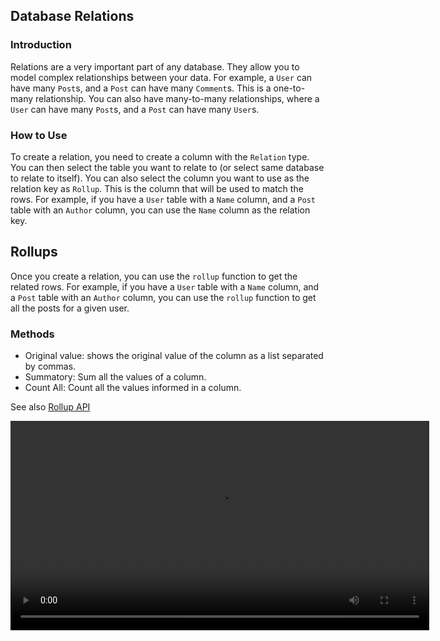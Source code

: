 ## Database Relations

### Introduction

Relations are a very important part of any database. They allow you to model complex relationships between your data. For example, a `User` can have many `Post`s, and a `Post` can have many `Comment`s. This is a one-to-many relationship. You can also have many-to-many relationships, where a `User` can have many `Post`s, and a `Post` can have many `User`s.

### How to Use

To create a relation, you need to create a column with the `Relation` type. You can then select the table you want to relate to (or select same database to relate to itself). You can also select the column you want to use as the relation key as `Rollup`. This is the column that will be used to match the rows. For example, if you have a `User` table with a `Name` column, and a `Post` table with an `Author` column, you can use the `Name` column as the relation key.

## Rollups

Once you create a relation, you can use the `rollup` function to get the related rows. For example, if you have a `User` table with a `Name` column, and a `Post` table with an `Author` column, you can use the `rollup` function to get all the posts for a given user.

### Methods

- Original value: shows the original value of the column as a list separated by commas.
- Summatory: Sum all the values of a column.
- Count All: Count all the values informed in a column.

See also [Rollup API](https://github.com/RafaelGB/obsidian-db-folder/blob/master/src/automations/Rollup.ts)

<video  width="670" controls>
  <source src="https://user-images.githubusercontent.com/38974541/198901340-66bf84a6-35a0-4018-b860-1f9731332ea6.mp4" type="video/mp4">
</video>